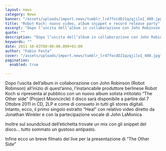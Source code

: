 ```yaml
---
layout: news
category: News
banner: "/assets/uploads/import.news/tumblr_lr47focdDJ1qzqjilo1_400.jpg"
title: "Robot Koch: nuovo video, album snippet e record release party"
excerpt: "Dopo l’uscita dell’album in collaborazione con John Robinson (Robot Robinson) all’inizio di quest’anno, l’instancabile produttore berlinese Robot Koch si ripresenta al pubblico con un nuovo album solista intitolato “The Other side” (Project Mooncircle) il disco sarà disponibile a partire dal 7 Ottobre 2011 in CD, 2LP e come di consueto in tutti gli stores digitali. [&hellip"
quote: ""
description: "Dopo l’uscita dell’album in collaborazione con John Robinson (Robot Robinson) all’inizio di quest’anno, l’instancabile produttore berlinese Robot Koch si ripresenta al pubblico con un nuovo album solista intitolato “The Other side” (Project Mooncircle) il disco sarà disponibile a partire dal 7 Ottobre 2011 in CD, 2LP e come di consueto in tutti gli stores digitali. [&hellip"
keywords: ""
date: 2011-10-03T00:00:00.000+01:00
author: "Fabio Festa"
cover: "/assets/uploads/import.news/tumblr_lr47focdDJ1qzqjilo1_400.jpg"
pagination:
  enabled: true

---
```


Dopo l’uscita dell’album in collaborazione con John Robinson (Robot Robinson) all’inizio di quest’anno, l’instancabile produttore berlinese Robot Koch si ripresenta al pubblico con un nuovo album solista intitolato “The Other side” (Project Mooncircle) il disco sarà disponibile a partire dal 7 Ottobre 2011 in CD, 2LP e come di consueto in tutti gli stores digitali.  
Intanto, ecco, il primo singolo estratto “Heal” con relativo video diretto da Jonathan Winkler e con la partecipazione vocale di John LaMonica

Inoltre sul soundcloud dell’etichetta trovate un mix con gli snippet del disco… tutto sommato un gustoso antipasto.

Infine ecco un breve filmato del live per la presentazione di “The Other Side”